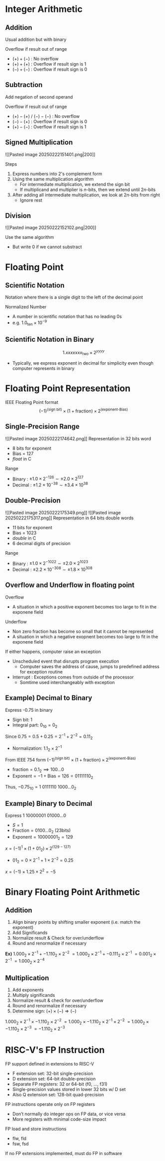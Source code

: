 # Integer Arithmetic
## Addition
Usual addition but with binary

Overflow if result out of range
- $(+)+(-)$ : No overflow
- $(+)+(+)$ : Overflow if result sign is 1
- $(-)+(-)$ : Overflow if result sign is 0

## Subtraction
Add negation of second operand

Overflow if result out of range
- $(+)-(+)$ / $(-)-(-)$ : No overflow
- $(-)-(+)$ : Overflow if result sign is 0
- $(+)-(-)$ : Overflow if result sign is 1

## Signed Multiplication
![[Pasted image 20250222151401.png|200]]

Steps
1. Express numbers into 2's complement form
2. Using the same multiplication algorithm
	- For intermediate multiplication, we extend the sign bit
	- If multiplicand and multiplier is $n$-bits, then we extend until $2n$-bits
3. After adding all intermediate multiplication, we look at $2n$-bits from right
	- Ignore rest

## Division
![[Pasted image 20250222152102.png|200]]

Use the same algorithm
- But write 0 if we cannot substract

# Floating Point
## Scientific Notation
Notation where there is a single digit to the left of the decimal point

Normalized Number
- A number in scientific notation that has no leading 0s
- e.g. $1.0_{\text{ten}}\times10^{-9}$

## Scientific Notation in Binary
$$1.x x x x x x x _{\text{two}}\times{2}^{ y y y y}$$
- Typically, we express exponent in decimal for simplicity even though computer represents in binary

# Floating Point Representation
IEEE Floating Point format
$$(-1)^{\text{(sign bit)}}\times(1+\text{fraction})\times2^{\text{(exponent-Bias)}}$$

## Single-Precision Range
![[Pasted image 20250222174642.png]]
Representation in 32 bits word
- 8 bits for exponent
- Bias = 127
- *float* in C

Range
- Binary : $\pm 1.0\times 2^{-126}\sim \pm 2.0 \times 2^{127}$
- Decimal : $\pm 1.2\times 10^{-38} \sim \pm 3.4\times 10^{38}$

## Double-Precision
![[Pasted image 20250222175349.png]]
![[Pasted image 20250222175317.png]]
Representation in 64 bits double words
- 11 bits for exponent
- Bias = 1023
- *double* in C
- 6 decimal digits of precision

Range
- Binary : $\pm 1.0\times 2^{-1022}\sim \pm 2.0 \times 2^{1023}$
- Decimal : $\pm 2.2\times 10^{-308} \sim \pm 1.8\times 10^{308}$

## Overflow and Underflow in floating point
Overflow
- A situation in which a positive exponent becomes too large to fit in the exponene field

Underflow
- Non zero fraction has become so small that it cannot be represented
- A situation in which a negative exopnent becomes too large to fit in the exponene field

If either happens, computer raise an exception
- Unscheduled event that disrupts program execution
	- Computer saves the address of cause, jumps to predefined address for exception routine
- Interrupt : Exceptions comes from outside of the processor
	- Somtime used interchangeably with exception

## Example) Decimal to Binary
Express -0.75 in binary
- Sign bit: 1
- Integral part: $0_{10}=0_{2}$

Since $0.75=0.5+0.25 =2^{-1}+2^{-2}=0.11_{2}$
- Normalization: $1.1_{2}\times {2}^{-1}$

From IEEE 754 form $(-1)^{\text{(sign bit)}}\times(1+\text{fraction})\times2^{\text{(exponent-Bias)}}$
- $\text{fraction}=0.1_{2}\implies 100\dots{0}$
- $\text{Exponent}=-1+\text{Bias}=126=01111110_{2}$

Thus, $-0.75_{10}=1\text{ }0111110\text{ }1000\dots0_{2}$

## Example) Binary to Decimal
Express $1\text{ }10000001\text{ }01000\dots 0$
- $S=1$
- $\text{Fraction} = 0100\dots 0_{2}$ (23bits)
- $\text{Exponent}=10000001_{2}=129$

$x=(-1)^{1}\times(1+01_{2})\times 2^{(129-127)}$
- $01_{2}=0\times2^{-1}+1\times 2^{-2}=0.25$

$x=(-1)\times 1.25\times {2}^{2}=-5$

# Binary Floating Point Arithmetic
## Addition
1. Align binary points by shifting smaller exponent (i.e. match the exponent)
2. Add Significands
3. Normalize result & Check for over/underflow
4. Round and renormalize if necessary

**Ex)**
$1.000_{2}\times 2^{-1}+ -1.110_{2}\times 2^{-2}$
$= 1.000_{2} \times 2^{-1}+ -0.111_{2}\times 2^{-1}$
$=0.001_{2}\times 2^{-1}$
$=1.000_{2}\times 2^{-4}$

## Multiplication
1. Add exponents
2. Multiply significands
3. Normalize result & check for over/underflow
4. Round and renormalize if necessary
5. Determine sign: $(+) \times (-) \Rightarrow (-)$

$1.000_2 \times 2^{-1} \times -1.110_2 \times 2^{-2}$
$=1.000_2 \times -1.110_2 \times 2^{-1} \times 2^{-2}$
$=1.000_2 \times -1.110_2 \times 2^{-3}$
$=-1.110_{2} \times 2^{-3}$

# RISC-V's FP Instruction
FP support defined in extensions to RISC-V 
- F extension set: 32-bit single-precision 
- D extension set: 64-bit double-precision 
- Separate FP registers: 32 or 64-bit (f0, …, f31) 
- Single-precision values stored in lower 32 bits w/ D set 
- Also Q extension set: 128-bit quad-precision

FP instructions operate only on FP registers 
- Don’t normally do integer ops on FP data, or vice versa 
- More registers with minimal code-size impact 

FP load and store instructions 
- flw, fld 
- fsw, fsd 

If no FP extensions implemented, must do FP in software